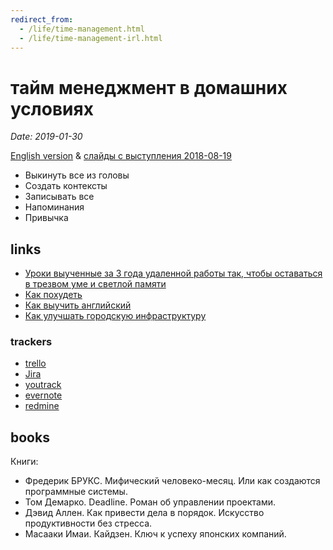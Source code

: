 ```yaml
---
redirect_from:
  - /life/time-management.html
  - /life/time-management-irl.html
---
```

# тайм менеджмент в домашних условиях

*Date: 2019-01-30*

[English version](time-management-irl-en.md) & [слайды с выступления 2018-08-19](https://cloud.mail.ru/public/BsRX/gJfQUEuEm)

* Выкинуть все из головы
* Создать контексты
* Записывать все
* Напоминания
* Привычка

## links

* [Уроки выученные за 3 года удаленной работы так, чтобы оставаться в трезвом уме и светлой памяти](remote-work-ru.md)
* [Как похудеть](how-to-lose-weight-ru.md)
* [Как выучить английский](how-to-english-ru.md)
* [Как улучшать городскую инфраструктуру](how-to-improve-city-ru.md)

### trackers

* [trello](https://trello.com/)
* [Jira](https://www.atlassian.com/software/jira)
* [youtrack](https://www.jetbrains.com/youtrack/)
* [evernote](https://evernote.com/)
* [redmine](https://www.redmine.org/)

## books

Книги:

* Фредерик БРУКС. Мифический человеко-месяц. Или как создаются программные системы.
* Том Демарко. Deadline. Роман об управлении проектами.
* Дэвид Аллен. Как привести дела в порядок. Искусство продуктивности без стресса.
* Масааки Имаи. Кайдзен. Ключ к успеху японских компаний.

